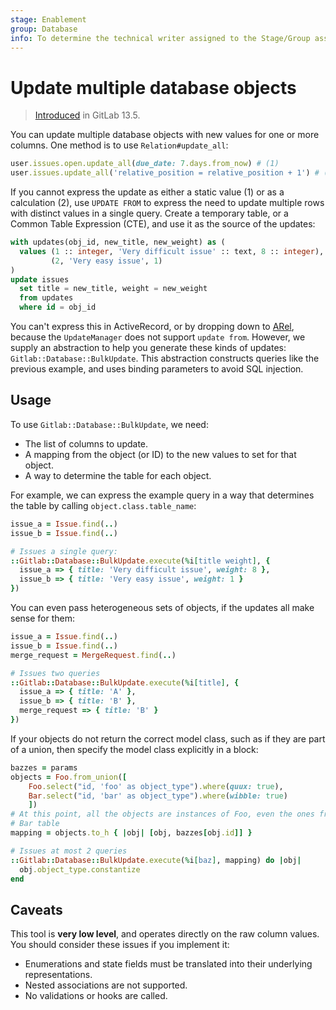 ```yaml
---
stage: Enablement
group: Database
info: To determine the technical writer assigned to the Stage/Group associated with this page, see https://about.gitlab.com/handbook/engineering/ux/technical-writing/#assignments
---
```


# Update multiple database objects

> [Introduced](https://gitlab.com/gitlab-org/gitlab/-/issues/32921) in GitLab 13.5.

You can update multiple database objects with new values for one or more columns.
One method is to use `Relation#update_all`:

```ruby
user.issues.open.update_all(due_date: 7.days.from_now) # (1)
user.issues.update_all('relative_position = relative_position + 1') # (2)
```

If you cannot express the update as either a static value (1) or as a calculation (2),
use `UPDATE FROM` to express the need to update multiple rows with distinct values
in a single query. Create a temporary table, or a Common Table Expression (CTE),
and use it as the source of the updates:

```sql
with updates(obj_id, new_title, new_weight) as (
  values (1 :: integer, 'Very difficult issue' :: text, 8 :: integer),
         (2, 'Very easy issue', 1)
)
update issues
  set title = new_title, weight = new_weight
  from updates
  where id = obj_id
```

You can't express this in ActiveRecord, or by dropping down to [ARel](https://github.com/rails/arel),
because the `UpdateManager` does not support `update from`. However, we supply
an abstraction to help you generate these kinds of updates: `Gitlab::Database::BulkUpdate`.
This abstraction constructs queries like the previous example, and uses
binding parameters to avoid SQL injection.

## Usage

To use `Gitlab::Database::BulkUpdate`, we need:

- The list of columns to update.
- A mapping from the object (or ID) to the new values to set for that object.
- A way to determine the table for each object.

For example, we can express the example query in a way that determines the
table by calling `object.class.table_name`:

```ruby
issue_a = Issue.find(..)
issue_b = Issue.find(..)

# Issues a single query:
::Gitlab::Database::BulkUpdate.execute(%i[title weight], {
  issue_a => { title: 'Very difficult issue', weight: 8 },
  issue_b => { title: 'Very easy issue', weight: 1 }
})
```

You can even pass heterogeneous sets of objects, if the updates all make sense
for them:

```ruby
issue_a = Issue.find(..)
issue_b = Issue.find(..)
merge_request = MergeRequest.find(..)

# Issues two queries
::Gitlab::Database::BulkUpdate.execute(%i[title], {
  issue_a => { title: 'A' },
  issue_b => { title: 'B' },
  merge_request => { title: 'B' }
})
```

If your objects do not return the correct model class, such as if they are part
of a union, then specify the model class explicitly in a block:

```ruby
bazzes = params
objects = Foo.from_union([
    Foo.select("id, 'foo' as object_type").where(quux: true),
    Bar.select("id, 'bar' as object_type").where(wibble: true)
    ])
# At this point, all the objects are instances of Foo, even the ones from the
# Bar table
mapping = objects.to_h { |obj| [obj, bazzes[obj.id]] }

# Issues at most 2 queries
::Gitlab::Database::BulkUpdate.execute(%i[baz], mapping) do |obj|
  obj.object_type.constantize
end
```

## Caveats

This tool is **very low level**, and operates directly on the raw column
values. You should consider these issues if you implement it:

- Enumerations and state fields must be translated into their underlying
  representations.
- Nested associations are not supported.
- No validations or hooks are called.
